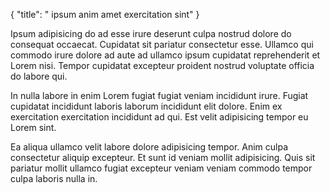 {
  "title": " ipsum anim amet exercitation sint"
}

Ipsum adipisicing do ad esse irure deserunt culpa nostrud dolore do consequat occaecat. Cupidatat sit pariatur consectetur esse. Ullamco qui commodo irure dolore ad aute ad ullamco ipsum cupidatat reprehenderit et Lorem nisi. Tempor cupidatat excepteur proident nostrud voluptate officia do labore qui.

In nulla labore in enim Lorem fugiat fugiat veniam incididunt irure. Fugiat cupidatat incididunt laboris laborum incididunt elit dolore. Enim ex exercitation exercitation incididunt ad qui. Est velit adipisicing tempor eu Lorem sint.

Ea aliqua ullamco velit labore dolore adipisicing tempor. Anim culpa consectetur aliquip excepteur. Et sunt id veniam mollit adipisicing. Quis sit pariatur mollit ullamco fugiat excepteur veniam veniam commodo tempor culpa laboris nulla in.